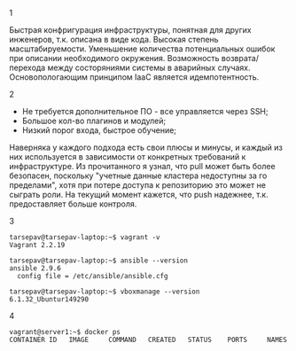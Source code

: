 1

Быстрая конфригурация инфраструктуры, понятная для других инженеров, т.к. описана в виде кода. Высокая степень масштабируемости. Уменьшение количества потенциальных ошибок при описании необходимого окружения. Возможность возврата/перехода между состоряниями системы в аварийных случаях.
Основопологающим принципом IaaC является идемпотентность.

2
* Не требуется дополнительное ПО - все управляется через SSH;
* Большое кол-во плагинов и модулей;
* Низкий порог входа, быстрое обучение;
 
 Наверняка у каждого подхода есть свои плюсы и минусы, и каждый из них используется в зависимости от конкретных требований к  инфраструктуре. Из прочитанного я узнал, что pull может быть более безопасен, поскольку "учетные данные кластера недоступны за го пределами", хотя при потере доступа к репозиторию это может не сыграть роли. На текущий момент кажется, что push надежнее, т.к. предоставляет больше контроля.

3

    tarsepav@tarsepav-laptop:~$ vagrant -v
    Vagrant 2.2.19

    tarsepav@tarsepav-laptop:~$ ansible --version
    ansible 2.9.6
      config file = /etc/ansible/ansible.cfg

    tarsepav@tarsepav-laptop:~$ vboxmanage --version
    6.1.32_Ubuntur149290

4

    vagrant@server1:~$ docker ps
    CONTAINER ID   IMAGE     COMMAND   CREATED   STATUS    PORTS     NAMES

